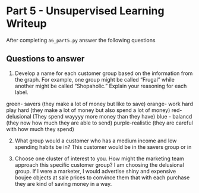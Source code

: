 # Part 5 - Unsupervised Learning Writeup

After completing `a6_part5.py` answer the following questions

## Questions to answer

1. Develop a name for each customer group based on the information from the graph. For example, one group might be called “Frugal” while another might be called “Shopaholic.” Explain your reasoning for each label.

green- savers (they make a lot of money but like to save)
orange- work hard play hard (they make a lot of money but also spend a lot of money)
red- delusional (They spend wayyyy more money than they have)
blue - balancd (they now how much they are able to send)
purple-realistic (they are careful with how much they spend)

2. What group would a customer who has a medium income and low spending habits be in?
This customer would be in the savers group or in 

3. Choose one cluster of interest to you. How might the marketing team approach this specific customer group?
I am choosing the delusional group. If I were a marketer, I would advertise shiny and expensive boujee objects at sale prices to convince them that with each purchase they are kind of saving money in a way.